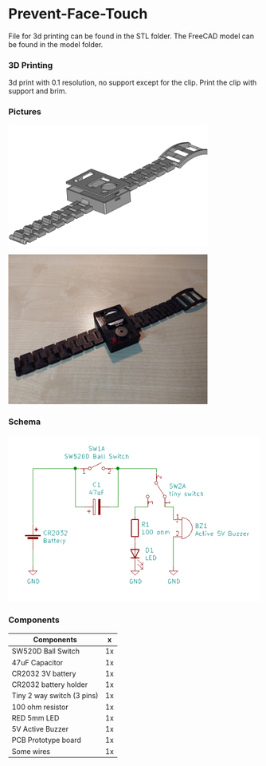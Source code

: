 ﻿# Prevent-Face-Touch

File for 3d printing can be found in the STL folder. The FreeCAD model can be found in the model folder. 

### 3D Printing

3d print with 0.1 resolution, no support except for the clip. Print the clip with support and brim.

### Pictures

![Model](https://github.com/leonvandenbeukel/Prevent-Face-Touch/blob/master/Image/ModelPreview.png)

![Photo](https://github.com/leonvandenbeukel/Prevent-Face-Touch/blob/master/Image/Photo.jpg)

### Schema

![Schema](https://github.com/leonvandenbeukel/Prevent-Face-Touch/blob/master/Schema/Preview.png)


### Components

 Components         | x  |
| -------------                 | ----- |
|SW520D Ball Switch          | 1x    |
|47uF Capacitor          | 1x    |
|CR2032 3V battery          | 1x    |
|CR2032 battery holder          | 1x    |
|Tiny 2 way switch (3 pins)          | 1x    |
|100 ohm resistor          | 1x    |
|RED 5mm LED          | 1x    |
|5V Active Buzzer          | 1x    |
|PCB Prototype board          | 1x    |
|Some wires          | 1x    |
